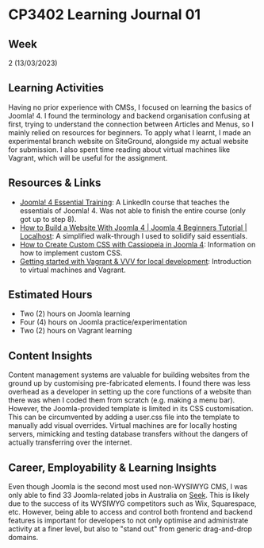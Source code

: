 # CP3402 Learning Journal 01

## Week
2 (13/03/2023)

## Learning Activities

Having no prior experience with CMSs, I focused on learning the basics of Joomla! 4. I found the terminology and backend organisation confusing at first, trying to understand the connection between Articles and Menus, so I mainly relied on resources for beginners. To apply what I learnt, I made an experimental branch website on SiteGround, alongside my actual website for submission. I also spent time reading about virtual machines like Vagrant, which will be useful for the assignment.

## Resources & Links

* [Joomla! 4 Essential Training](https://www.linkedin.com/learning/joomla-4-essential-training): A LinkedIn course that teaches the essentials of Joomla! 4. Was not able to finish the entire course (only got up to step 8).
* [How to Build a Website With Joomla 4 | Joomla 4 Beginners Tutorial | Localhost](https://www.youtube.com/watch?v=h5VZwTLdgdM): A simplified walk-through I used to solidify said essentials.
* [How to Create Custom CSS with Cassiopeia in Joomla 4](https://ltheme.com/create-custom-css-with-cassiopeia/): Information on how to implement custom CSS.
* [Getting started with Vagrant & VVV for local development](https://webdevstudios.com/2015/01/14/getting-started-vagrant-vvv-local-development/): Introduction to virtual machines and Vagrant.

## Estimated Hours

* Two (2) hours on Joomla learning
* Four (4) hours on Joomla practice/experimentation
* Two (2) hours on Vagrant learning

## Content Insights

Content management systems are valuable for building websites from the ground up by customising pre-fabricated elements. I found there was less overhead as a developer in setting up the core functions of a website than there was when I coded them from scratch (e.g. making a menu bar). However, the Joomla-provided template is limited in its CSS customisation. This can be circumvented by adding a user.css file into the template to manually add visual overrides. Virtual machines are for locally hosting servers, mimicking and testing database transfers without the dangers of actually transferring over the internet.

## Career, Employability & Learning Insights

Even though Joomla is the second most used non-WYSIWYG CMS, I was only able to find 33 Joomla-related jobs in Australia on [Seek](https://www.seek.com.au/joomla-jobs). This is likely due to the success of its WYSIWYG competitors such as Wix, Squarespace, etc. However, being able to access and control both frontend and backend features is important for developers to not only optimise and administrate activity at a finer level, but also to "stand out" from generic drag-and-drop domains. 

